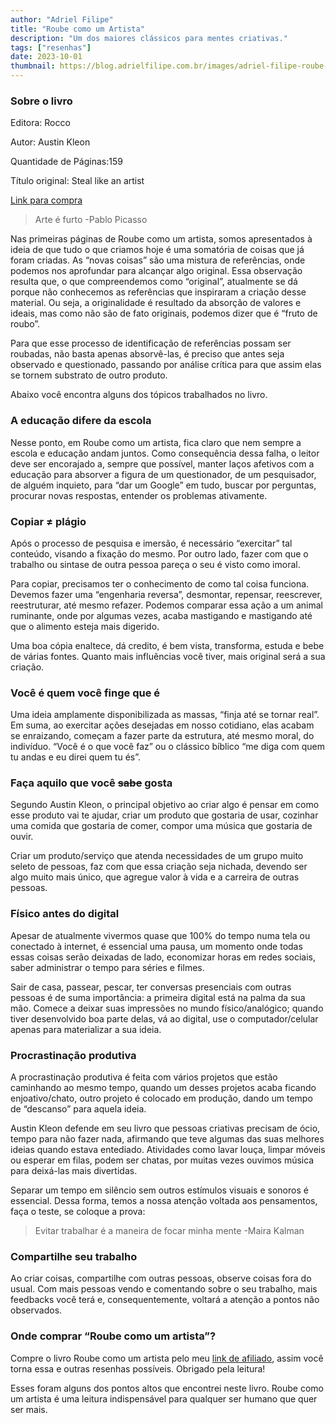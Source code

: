 ```yaml
---
author: "Adriel Filipe"
title: "Roube como um Artista"
description: "Um dos maiores clássicos para mentes criativas."
tags: ["resenhas"]
date: 2023-10-01
thumbnail: https://blog.adrielfilipe.com.br/images/adriel-filipe-roube-como-um-artista.jpg 
---
```


<!--more-->
 

### Sobre o livro

Editora: Rocco

Autor: Austin Kleon

Quantidade de Páginas:159

Título original: Steal like an artist

<a target="_blank" href="">Link para compra</a>


> Arte é furto
-Pablo Picasso
> 

Nas primeiras páginas de Roube como um artista, somos apresentados à ideia de que tudo o que criamos hoje é uma somatória de coisas que já foram criadas. As “novas coisas” são uma mistura de referências, onde podemos nos aprofundar para alcançar algo original. Essa observação resulta que, o que compreendemos como “original”, atualmente se dá porque não conhecemos as referências que inspiraram a criação desse material. Ou seja, a originalidade é resultado da absorção de valores e ideais, mas como não são de fato originais, podemos dizer que é “fruto de roubo”.

Para que esse processo de identificação de referências possam ser roubadas, não basta apenas absorvê-las, é preciso que antes seja observado e questionado, passando por análise crítica para que assim elas se tornem substrato de outro produto.

Abaixo você encontra alguns dos tópicos trabalhados no livro.

### A educação difere da escola

Nesse ponto, em Roube como um artista, fica claro que nem sempre a escola e educação andam juntos. Como consequência dessa falha, o leitor deve ser encorajado a, sempre que possível, manter laços afetivos com a educação para absorver a figura de um questionador, de um pesquisador, de alguém inquieto, para “dar um Google” em tudo, buscar por perguntas, procurar novas respostas, entender os problemas ativamente.

### Copiar ≠ plágio

Após o processo de pesquisa e imersão, é necessário “exercitar” tal conteúdo, visando a fixação do mesmo. Por outro lado, fazer com que o trabalho ou sintase de outra pessoa pareça o seu é visto como imoral.

Para copiar, precisamos ter o conhecimento de como tal coisa funciona. Devemos fazer uma “engenharia reversa”, desmontar, repensar, reescrever, reestruturar, até mesmo refazer. Podemos comparar essa ação a um animal ruminante, onde por algumas vezes, acaba mastigando e mastigando até que o alimento esteja mais digerido.

Uma boa cópia enaltece, dá credito, é bem vista, transforma, estuda e bebe de várias fontes. Quanto mais influências você tiver, mais original será a sua criação.

### Você é quem você finge que é

Uma ideia amplamente disponibilizada as massas, “finja até se tornar real”. Em suma, ao exercitar ações desejadas em nosso cotidiano, elas acabam se enraizando, começam a fazer parte da estrutura, até mesmo moral, do indivíduo. “Você é o que você faz” ou o clássico bíblico “me diga com quem tu andas e eu direi quem tu és”.

### Faça aquilo que você ~~sabe~~ gosta

Segundo Austin Kleon, o principal objetivo ao criar algo é pensar em como esse produto vai te ajudar, criar um produto que gostaria de usar, cozinhar uma comida que gostaria de comer, compor uma música que gostaria de ouvir.

Criar um produto/serviço que atenda necessidades de um grupo muito seleto de pessoas, faz com que essa criação seja nichada, devendo ser algo muito mais único, que agregue valor à vida e a carreira de outras pessoas.

### Físico antes do digital

Apesar de atualmente vivermos quase que 100% do tempo numa tela ou conectado à internet, é essencial uma pausa, um momento onde todas essas coisas serão deixadas de lado, economizar horas em redes sociais, saber administrar o tempo para séries e filmes.

Sair de casa, passear, pescar, ter conversas presenciais com outras pessoas é de suma importância: a primeira digital está na palma da sua mão. Comece a deixar suas impressões no mundo físico/analógico; quando tiver desenvolvido boa parte delas, vá ao digital, use o computador/celular apenas para materializar a sua ideia.

### Procrastinação produtiva

A procrastinação produtiva é feita com vários projetos que estão caminhando ao mesmo tempo, quando um desses projetos acaba ficando enjoativo/chato, outro projeto é colocado em produção, dando um tempo de “descanso” para aquela ideia.

Austin Kleon defende em seu livro que pessoas criativas precisam de ócio, tempo para não fazer nada, afirmando que teve algumas das suas melhores ideias quando estava entediado. Atividades como lavar louça, limpar móveis ou esperar em filas, podem ser chatas, por muitas vezes ouvimos música para deixá-las mais divertidas.

Separar um tempo em silêncio sem outros estímulos visuais e sonoros é essencial. Dessa forma, temos a nossa atenção voltada aos pensamentos, faça o teste, se coloque a prova:

> Evitar trabalhar é a maneira de focar minha mente
-Maira Kalman
> 

### Compartilhe seu trabalho

Ao criar coisas, compartilhe com outras pessoas, observe coisas fora do usual. Com mais pessoas vendo e comentando sobre o seu trabalho, mais feedbacks você terá e, consequentemente, voltará a atenção a pontos não observados.

### Onde comprar “Roube como um artista”?

Compre o livro Roube como um artista pelo meu <a target="_blank" href="">link de afiliado</a>, assim você torna essa e outras resenhas possíveis. Obrigado pela leitura!

Esses foram alguns dos pontos altos que encontrei neste livro. Roube como um artista é uma leitura indispensável para qualquer ser humano que quer ser mais.

